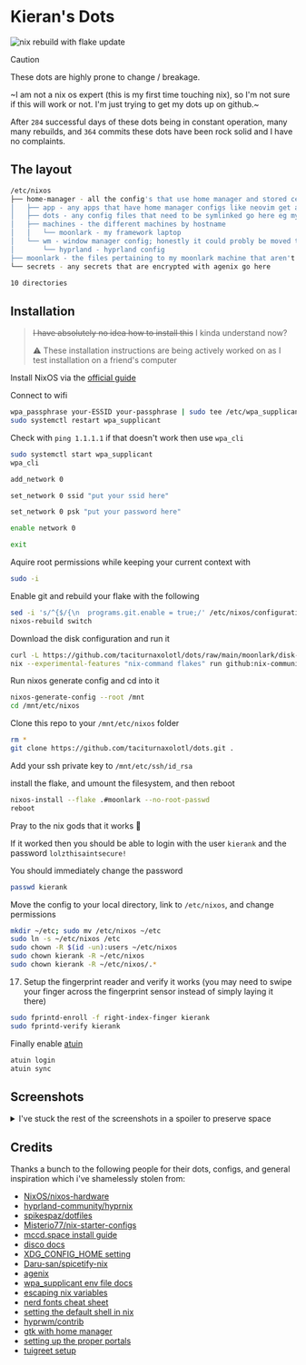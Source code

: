 # Kieran's Dots

![nix rebuild with flake update](.github/images/nix-update.webp)

> [!CAUTION]
> These dots are highly prone to change / breakage.
> 
> ~I am not a nix os expert (this is my first time touching nix), so I'm not sure if this will work or not. I'm just trying to get my dots up on github.~
>  
> After `284` successful days of these dots being in constant operation, many many rebuilds, and `364` commits these dots have been rock solid and I have no complaints.

## The layout

```bash
/etc/nixos
├── home-manager - all the config's that use home manager and stored centraly here
│   ├── app - any apps that have home manager configs like neovim get a file here
│   ├── dots - any config files that need to be symlinked go here eg my hyprland config
│   ├── machines - the different machines by hostname
│   │   └── moonlark - my framework laptop
│   └── wm - window manager config; honestly it could probly be moved to app/hyprland
│       └── hyprland - hyprland config
├── moonlark - the files pertaining to my moonlark machine that aren't home manager related
└── secrets - any secrets that are encrypted with agenix go here

10 directories
```

## Installation

> ~~I have absolutely no idea how to install this~~ I kinda understand now?
>   
> ⚠️ These installation instructions are being actively worked on as I test installation on a friend's computer  

Install NixOS via the [official guide](https://nixos.org/download.html)

Connect to wifi

```bash 
wpa_passphrase your-ESSID your-passphrase | sudo tee /etc/wpa_supplicant.conf 
sudo systemctl restart wpa_supplicant
```

Check with `ping 1.1.1.1` if that doesn't work then use `wpa_cli`

```bash 
sudo systemctl start wpa_supplicant
wpa_cli

add_network 0

set_network 0 ssid "put your ssid here"

set_network 0 psk "put your password here"

enable network 0

exit
```

Aquire root permissions while keeping your current context with

```bash
sudo -i
```

Enable git and rebuild your flake with the following
```bash
sed -i 's/^{$/{\n  programs.git.enable = true;/' /etc/nixos/configuration.nix
nixos-rebuild switch
```

Download the disk configuration and run it 
```bash
curl -L https://github.com/taciturnaxolotl/dots/raw/main/moonlark/disk-config.nix -o /tmp/disk-config.nix
nix --experimental-features "nix-command flakes" run github:nix-community/disko -- --mode destroy,format,mount /tmp/disk-config.nix
```

Run nixos generate config and cd into it

```bash
nixos-generate-config --root /mnt
cd /mnt/etc/nixos
```

Clone this repo to your `/mnt/etc/nixos` folder

```bash
rm *
git clone https://github.com/taciturnaxolotl/dots.git .
```

Add your ssh private key to `/mnt/etc/ssh/id_rsa` 

install the flake, and umount the filesystem, and then reboot 

```bash
nixos-install --flake .#moonlark --no-root-passwd
reboot
```

Pray to the nix gods that it works 🙏

If it worked then you should be able to login with the user `kierank` and the password `lolzthisaintsecure!`

You should immediately change the password
```bash
passwd kierank
```

Move the config to your local directory, link to `/etc/nixos`, and change permissions
```bash 
mkdir ~/etc; sudo mv /etc/nixos ~/etc
sudo ln -s ~/etc/nixos /etc
sudo chown -R $(id -un):users ~/etc/nixos
sudo chown kierank -R ~/etc/nixos
sudo chown kierank -R ~/etc/nixos/.*
```

17. Setup the fingerprint reader and verify it works (you may need to swipe your finger across the fingerprint sensor instead of simply laying it there)
```bash 
sudo fprintd-enroll -f right-index-finger kierank
sudo fprintd-verify kierank
```
Finally enable [atuin](https://atuin.sh/)

```bash
atuin login
atuin sync
```

## Screenshots
<details>
    <summary>I've stuck the rest of the screenshots in a spoiler to preserve space</summary>
<br/>
  
**Last updated: 2024-12-27**  

![the github page of this repo](https://github.com/kcoderhtml/dots/raw/master/.github/images/github.webp)
![nautilus file manager](https://github.com/kcoderhtml/dots/raw/master/.github/images/nautilus.webp)
![neofetch](https://github.com/kcoderhtml/dots/raw/master/.github/images/neofetch.webp)
![spotify with cava next to it](.github/images/spotify.webp)
![zed with the hyprland config open](.github/images/zed.webp)
![cool-retro-term with neofetch](.github/images/cool-retro-term.webp)
</details>

## Credits

Thanks a bunch to the following people for their dots, configs, and general inspiration which i've shamelessly stolen from:

- [NixOS/nixos-hardware](https://github.com/NixOS/nixos-hardware)
- [hyprland-community/hyprnix](https://github.com/hyprland-community/hyprnix)
- [spikespaz/dotfiles](https://github.com/spikespaz/dotfiles)
- [Misterio77/nix-starter-configs](https://github.com/Misterio77/nix-starter-configs)
- [mccd.space install guide](https://mccd.space/posts/git-to-deploy/)
- [disco docs](https://github.com/nix-community/disko/blob/master/docs/quickstart.md)
- [XDG_CONFIG_HOME setting](https://github.com/NixOS/nixpkgs/issues/224525)
- [Daru-san/spicetify-nix](https://github.com/Daru-san/spicetify-nix)
- [agenix](https://nixos.wiki/wiki/Agenix)
- [wpa_supplicant env file docs](https://search.nixos.org/options?show=networking.wireless.environmentFile&from=0&size=50&sort=relevance&type=packages&query=networking.wireless)
- [escaping nix variables](https://www.reddit.com/r/NixOS/comments/jmlohf/escaping_interpolation_in_bash_string/)
- [nerd fonts cheat sheet](https://www.nerdfonts.com/cheat-sheet)
- [setting the default shell in nix](https://www.reddit.com/r/NixOS/comments/z16mt8/cant_seem_to_set_default_shell_using_homemanager/)
- [hyprwm/contrib](https://github.com/hyprwm/contrib)
- [gtk with home manager](https://hoverbear.org/blog/declarative-gnome-configuration-in-nixos/)
- [setting up the proper portals](https://github.com/NixOS/nixpkgs/issues/274554)
- [tuigreet setup](https://github.com/sjcobb2022/nixos-config/blob/29077cee1fc82c5296908f0594e28276dacbe0b0/hosts/common/optional/greetd.nix)
